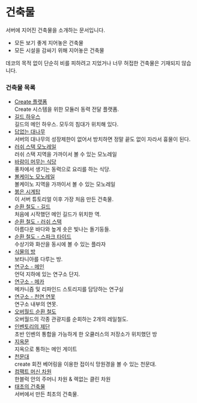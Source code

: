 # 건축물

서버에 지어진 건축물을 소개하는 문서입니다.

- 모든 보기 좋게 지어놓은 건축물
- 모든 시설을 감싸기 위해 지어놓은 건축물

데코의 목적 없이 단순히 비를 피하려고 지었거나
너무 허접한 건축물은 기재되지 않습니다.

### 건축물 목록

<!-- systems_list_dest_open -->
- [ Create 플랫폼](create_platform.md)  
Create 시스템을 위한 모듈러 동력 전달 플랫폼.
- [ 길드 하우스](guild_house.md)  
길드의 메인 하우스. 모두의 침대가 위치해 있다.
- [ 답없는 대나무](bamboo_hell.md)  
서버의 대나무의 성장제한이 없어서 방치하면 정말 끝도 없이 자라서 흉물이 된다.
- [ 러쉬 스택 모노레일](lush_stack_monorail.md)  
러쉬 스택 지역을 가까이서 볼 수 있는 모노레일
- [ 바람이 머무는 식당](windy_restaurant.md)  
풍차에서 생기는 동력으로 요리를 하는 식당.
- [ 볼케이노 모노레일](volcano_monorail.md)  
볼케이노 지역을 가까이서 볼 수 있는 모노레일
- [ 붉은 시계탑](red_clocktower.md)  
이 서버 튜토리얼 이후 가장 처음 만든 건축물.
- [ 순환 철도 - 길드](ocr_the_guild.md)  
처음에 시작했던 메인 길드가 위치한 역.
- [ 순환 철도 - 러쉬 스택](ocr_lush_stack.md)  
아름다운 바다와 높게 솟은 빛나는 돌기둥들.
- [ 순환 철도 - 스파크 타이드](ocr_spark_tide.md)  
수상기와 화산을 동시에 볼 수 있는 플라자
- [ 식물의 방](room_of_plant.md)  
보타니아를 다루는 방.
- [ 연구소 - 메인](lab.md)  
언덕 지하에 있는 연구소 단지.
- [ 연구소 - 메카](lab_meka_lab.md)  
메카니즘 및 리파인드 스토리지를 담당하는 연구실
- [ 연구소 - 천연 연못](lab_pond.md)  
연구소 내부의 연못.
- [ 오버월드 순환 철도](overworld_circular_railway.md)  
오버월드의 각종 관광지를 순회하는 2개의 레일철도.
- [ 인벤토리의 제단](inventory_altar.md)  
초반 인벤의 통합을 가능하게 한 오큘러스의 저장소가 위치했던 방
- [ 지옥문](door_of_hell.md)  
지옥으로 통하는 메인 게이트
- [ 천문대](observatory.md)  
create 회전 베어링을 이용한 접이식 망원경을 볼 수 있는 천문대.
- [ 컴팩트 머신 차원](compact_machine_dimension.md)  
한블럭 안의 주머니 차원 & 렉없는 클린 차원
- [ 태초의 건축물](primitive_building.md)  
서버에서 만든 최초의 건축물.
<!-- systems_list_dest_close -->